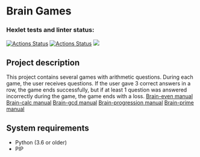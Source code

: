 # Brain Games
### Hexlet tests and linter status:
[![Actions Status](https://github.com/Labidahrom/python-project-lvl1/workflows/hexlet-check/badge.svg)](https://github.com/Labidahrom/python-project-lvl1/actions)
[![Actions Status](https://github.com/Labidahrom/python-project-lvl1/workflows/hexlet-check/badge.svg)](https://github.com/Labidahrom/python-project-lvl1/actions)
<a href="https://codeclimate.com/github/Labidahrom/python-project-lvl1/maintainability"><img src="https://api.codeclimate.com/v1/badges/832ff76df613c8fcd2f3/maintainability" /></a>
## Project description
This project contains several games with arithmetic questions. During each game, the user receives questions. If the user gave 3 correct answers in a row, the game ends successfully, but if at least 1 question was answered incorrectly during the game, the game ends with a loss.
[Brain-even manual](https://asciinema.org/a/Tvox8mMAQKrzohaOOYyZaZdwS)
[Brain-calc manual](https://asciinema.org/a/HvVQiq639MFOb6grHKwoe6wZE)
[Brain-gcd manual](https://asciinema.org/a/GCGO2AzGP97hC8GpEGJOUQVNt)
[Brain-progression manual](https://asciinema.org/a/GotOjTADNeImgQo7UhqVrUgCI)
[Brain-prime manual](https://asciinema.org/a/hyc4qNIjMcHw77O8BTSxedsO7)
## System requirements
- Python (3.6 or older)
- PIP
